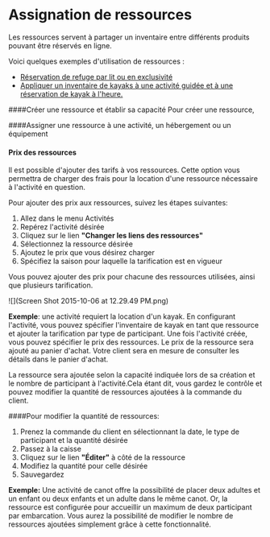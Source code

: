 # Assignation de ressources

Les ressources servent à partager un inventaire entre différents produits pouvant être réservés en ligne.

Voici quelques exemples d'utilisation de ressources : 

* [Réservation de refuge par lit ou en exclusivité](reservation_de_refuge_par_lit_ou_en_exclusivite.md)
* [Appliquer un inventaire de kayaks à une activité guidée et à une réservation de kayak à l'heure. ](appliquer_un_inventaire_de_kayak_a_une_activite_guide.md)


####Créer une ressource et établir sa capacité
Pour créer une ressource, 

####Assigner une ressource à une activité, un hébergement ou un équipement




#### Prix des ressources




Il est possible d'ajouter des tarifs à vos ressources. Cette option vous permettra de charger des frais pour la location d'une ressource nécessaire à l'activité en question.

Pour ajouter des prix aux ressources, suivez les étapes suivantes:

1. Allez dans le menu Activités
2. Repérez l'activité désirée
3. Cliquez sur le lien **"Changer les liens des ressources"**
4. Sélectionnez la ressource désirée
5. Ajoutez le prix que vous désirez charger
6. Spécifiez la saison pour laquelle la tarification est en vigueur

Vous pouvez ajouter des prix pour chacune des ressources utilisées, ainsi que plusieurs tarification. 




![](Screen Shot 2015-10-06 at 12.29.49 PM.png)

**Exemple**: une activité requiert la location d'un kayak. En configurant l'activité, vous pouvez spécifier l'inventaire de kayak en tant que ressource et ajouter la tarification par type de participant.
Une fois l'activité créée, vous pouvez spécifier le prix des ressources. Le prix de la ressource sera ajouté au panier d'achat. Votre client sera en mesure de consulter les détails dans le panier d'achat.

La ressource sera ajoutée selon la capacité indiquée lors de sa création et le nombre de participant à l'activité.Cela étant dit, vous gardez le contrôle et pouvez modifier la quantité de ressources ajoutées à la commande du client.

####Pour modifier la quantité de ressources:

1. Prenez la commande du client en sélectionnant la date, le type de participant et la quantité désirée
2. Passez à la caisse
3. Cliquez sur le lien **"Éditer"** à côté de la ressource
4. Modifiez la quantité pour celle désirée
5. Sauvegardez


**Exemple:** Une activité de canot offre la possibilité de placer deux adultes et un enfant ou deux enfants et un adulte dans le même canot. Or, la ressource est configurée pour accueillir un maximum de deux participant par embarcation. Vous aurez la possibilité de modifier le nombre de ressources ajoutées simplement grâce à cette fonctionnalité.
